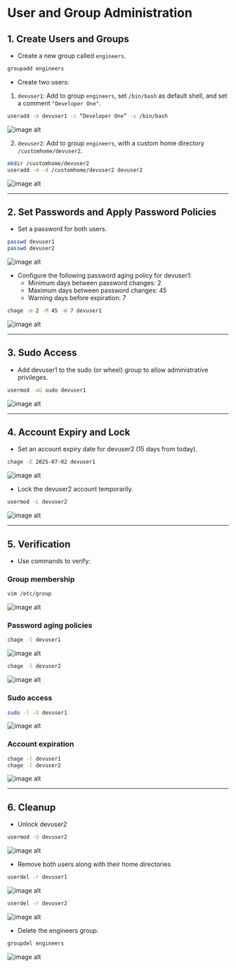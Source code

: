 
# User and Group Administration

## 1. Create Users and Groups

- Create a new group called `engineers`.
```bash
groupadd engineers
```
- Create two users:
1. `devuser1`: Add to group `engineers`, set `/bin/bash` as default shell, and set a comment `"Developer One"`.
```bash
useradd -m devuser1 -c “Developer One” -s /bin/bash
```
![image alt](image/5.1.png)
 
2. `devuser2`: Add to group `engineers`, with a custom home directory `/customhome/devuser2`.
```bash
mkdir /customhome/devuser2
useradd -m -d /customhome/devuser2 devuser2
```
![image alt](image/5.2.png)

---
## 2. Set Passwords and Apply Password Policies

- Set a password for both users.

```bash
passwd devuser1
passwd devuser2
```
![image alt](image/5.3.png)
- Configure the following password aging policy for devuser1:
  - Minimum days between password changes: 2
  - Maximum days between password changes: 45
  - Warning days before expiration: 7

```bash
chage -m 2 -M 45 -W 7 devuser1
```
![image alt](image/5.4.png)

---

## 3. Sudo Access

- Add devuser1 to the sudo (or wheel) group to allow administrative privileges.

```bash
usermod -aG sudo devuser1
```
![image alt](image/5.5.png)

---

## 4. Account Expiry and Lock

- Set an account expiry date for devuser2 (15 days from today).

```bash
chage -E 2025-07-02 devuser1
```
![image alt](image/5.6.png)

- Lock the devuser2 account temporarily.

```bash
usermod -L devuser2
```
![image alt](image/5.7.png)

---

## 5. Verification

- Use commands to verify:

### Group membership
```bash
vim /etc/group
```
![image alt](image/5.8.png)

### Password aging policies
```bash
chage -l devuser1
```
![image alt](image/5.9.png)
```bash
chage -l devuser2
```
![image alt](image/5.10.png)

### Sudo access
```bash
sudo -l -U devuser1
```
![image alt](image/5.11.png)

### Account expiration
```bash
chage -l devuser1
chage -l devuser2
```
![image alt](image/5.12.png)

---

## 6. Cleanup

- Unlock devuser2

```bash
usermod -U devuser2
```
![image alt](image/5.13.png)

- Remove both users along with their home directories

```bash
userdel -r devuser1
```
![image alt](image/5.14.png)
```bash
userdel -r devuser2
```
![image alt](image/5.15.png)

- Delete the engineers group.

```bash
groupdel engineers
```
![image alt](image/5.16.png)
